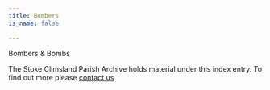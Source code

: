 ```yaml
---
title: Bombers
is_name: false

---
```


Bombers & Bombs


The Stoke Climsland Parish Archive holds material under this index entry. To find out more please [contact us](/contact/)
